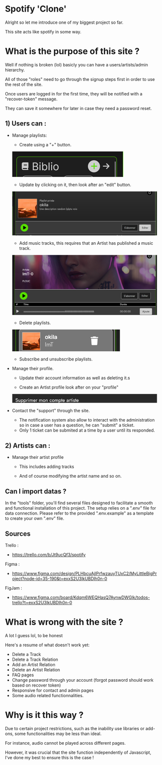 # Spotify 'Clone'

Alright so let me introduce one of my biggest project so far.

This site acts like spotify in some way.

# What is the purpose of this site ?

Well if nothing is broken (lol) basicly you can have a users/artists/admin hierarchy.

All of those "roles" need to go through the signup steps first in order to use the rest of the site.

Once users are logged in for the first time, they will be notified with a "recover-token" message.

They can save it somewhere for later in case they need a password reset.


## 1) Users can :

- Manage playlists:
    - Create using a "+" button.

    ![Create Button](/public/ressources/tutoriel_image/image.png)

    - Update by clicking on it, then look after an "edit" button.

    ![Edit playlist](image(1).png)

    - Add music tracks, this requires that an Artist has published a music track.

    ![Add Track](image.png)

    - Delete playlists.

    ![Delete Playlist](image-1.png)

    - Subscribe and unsubscribe playlists.

- Manage their profile.

    - Update their account information as well as deleting it.s

    - Create an Artist profile look after on your "profile" 

    ![Create or Delete Artist](image-2.png)

- Contact the "support" through the site.

    - The notification system also allow to interact with the administration so in case a user has a question, he can "submit" a ticket.
    - Only 1 ticket can be submited at a time by a user until its responded.


## 2) Artists can :

- Manage their artist profile

    - This includes adding tracks

    - And of course modifying the artist name and so on.


## Can I import datas ?

In the "tools" folder, you'll find several files designed to facilitate a smooth and functional installation of this project. The setup relies on a ".env" file for data connection. Please refer to the provided ".env.example" as a template to create your own ".env" file.


## Sources

Trello :

- https://trello.com/b/Jt9ucQf3/spotify

Figma :

- https://www.figma.com/design/PLHbcuAjIPrfwzauyTUxC2/MyLittleBigProject?node-id=35-190&t=exxS2U3lkUBDlh0n-0

FigJam :

- https://www.figma.com/board/Kdqm6WEQHasQ7AynwDWGlk/todos-trello?t=exxS2U3lkUBDlh0n-0

# What is wrong with the site ?

A lot I guess lol, to be honest 

Here's a resume of what doesn't work yet:

- Delete a Track
- Delete a Track Relation
- Add an Artist Relation
- Delete an Artist Relation
- FAQ pages
- Change password through your account (forgot password should work based on recover token)
- Responsive for contact and admin pages
- Some audio related functionnalities.

# Why is it this way ?

Due to certain project restrictions, such as the inability use libraries or add-ons, some functionalities may be less than ideal.

For instance, audio cannot be played across different pages.

However, it was crucial that the site function independently of Javascript, I've done my best to ensure this is the case !